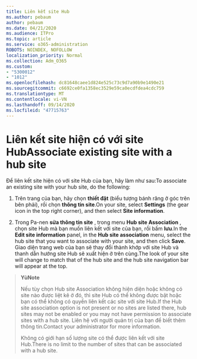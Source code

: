 ```yaml
---
title: Liên kết site Hub
ms.author: pebaum
author: pebaum
ms.date: 04/21/2020
ms.audience: ITPro
ms.topic: article
ms.service: o365-administration
ROBOTS: NOINDEX, NOFOLLOW
localization_priority: Normal
ms.collection: Adm_O365
ms.custom:
- "5300012"
- "1012"
ms.openlocfilehash: dc81648caee1d824e525c73c9d7a90b9e1490e21
ms.sourcegitcommit: c6692ce0fa1358ec3529e59ca0ecdfdea4cdc759
ms.translationtype: MT
ms.contentlocale: vi-VN
ms.lasthandoff: 09/14/2020
ms.locfileid: "47715763"
---
```

# <a name="associate-existing-site-with-a-hub-site"></a><span data-ttu-id="c7ba9-102">Liên kết site hiện có với site Hub</span><span class="sxs-lookup"><span data-stu-id="c7ba9-102">Associate existing site with a hub site</span></span>

<span data-ttu-id="c7ba9-103">Để liên kết site hiện có với site Hub của bạn, hãy làm như sau:</span><span class="sxs-lookup"><span data-stu-id="c7ba9-103">To associate an existing site with your hub site, do the following:</span></span>
  
1. <span data-ttu-id="c7ba9-104">Trên trang của bạn, hãy chọn **thiết đặt** (biểu tượng bánh răng ở góc trên bên phải), rồi chọn **thông tin site**.</span><span class="sxs-lookup"><span data-stu-id="c7ba9-104">On your site, select **Settings** (the gear icon in the top right corner), and then select **Site information**.</span></span>

2. <span data-ttu-id="c7ba9-105">Trong Pa-nen **sửa thông tin site** , trong menu **Hub site Association** , chọn site Hub mà bạn muốn liên kết với site của bạn, rồi bấm **lưu**.</span><span class="sxs-lookup"><span data-stu-id="c7ba9-105">In the **Edit site information** panel, in the **Hub site association** menu, select the hub site that you want to associate with your site, and then click **Save**.</span></span> <span data-ttu-id="c7ba9-106">Giao diện trang web của bạn sẽ thay đổi thành khớp với site Hub và thanh dẫn hướng site Hub sẽ xuất hiện ở trên cùng.</span><span class="sxs-lookup"><span data-stu-id="c7ba9-106">The look of your site will change to match that of the hub site and the hub site navigation bar will appear at the top.</span></span>

><span data-ttu-id="c7ba9-107">**Yù**</span><span class="sxs-lookup"><span data-stu-id="c7ba9-107">**Note**</span></span>
>
><span data-ttu-id="c7ba9-108">Nếu tùy chọn Hub site Association không hiện diện hoặc không có site nào được liệt kê ở đó, thì site Hub có thể không được bật hoặc bạn có thể không có quyền liên kết các site với site Hub.</span><span class="sxs-lookup"><span data-stu-id="c7ba9-108">If the Hub site association option is not present or no sites are listed there, hub sites may not be enabled or you may not have permission to associate sites with a hub site.</span></span> <span data-ttu-id="c7ba9-109">Liên hệ với người quản trị của bạn để biết thêm thông tin.</span><span class="sxs-lookup"><span data-stu-id="c7ba9-109">Contact your administrator for more information.</span></span>
>
><span data-ttu-id="c7ba9-110">Không có giới hạn số lượng site có thể được liên kết với site Hub.</span><span class="sxs-lookup"><span data-stu-id="c7ba9-110">There is no limit to the number of sites that can be associated with a hub site.</span></span>
  